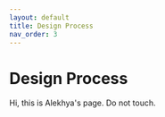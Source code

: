 ```yaml
---
layout: default
title: Design Process
nav_order: 3
---
```


# Design Process

Hi, this is Alekhya's page. Do not touch.

